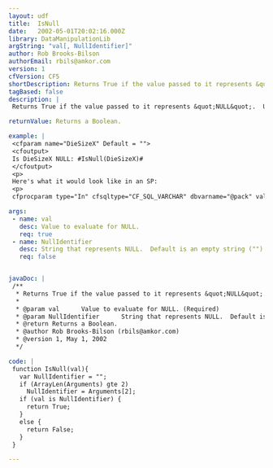 ```yaml
---
layout: udf
title:  IsNull
date:   2002-05-01T20:02:16.000Z
library: DataManipulationLib
argString: "val[, NullIdentifier]"
author: Rob Brooks-Bilson
authorEmail: rbils@amkor.com
version: 1
cfVersion: CF5
shortDescription: Returns True if the value passed to it represents &quot;NULL&quot;.
tagBased: false
description: |
 Returns True if the value passed to it represents &quot;NULL&quot;.  Useful for setting NULLs in the NULL attribute of CFPROCPARAM.

returnValue: Returns a Boolean.

example: |
 <cfparam name="DieSizeX" Default = "">
 <cfoutput>
 Is DieSizeX NULL: #IsNull(DieSizeX)#
 </cfoutput>
 <p>
 Here's what it would look like in an SP:
 <p>
 cfprocparam type="In" cfsqltype="CF_SQL_VARCHAR" dbvarname="@pack" value="#Attributes.package_type#" maxlength="25" null="#IsNull(Attributes.package_type)#"

args:
 - name: val
   desc: Value to evaluate for NULL.
   req: true
 - name: NullIdentifier
   desc: String that represents NULL.  Default is an empty string ("").
   req: false


javaDoc: |
 /**
  * Returns True if the value passed to it represents &quot;NULL&quot;.
  * 
  * @param val      Value to evaluate for NULL. (Required)
  * @param NullIdentifier      String that represents NULL.  Default is an empty string (""). (Optional)
  * @return Returns a Boolean. 
  * @author Rob Brooks-Bilson (rbils@amkor.com) 
  * @version 1, May 1, 2002 
  */

code: |
 function IsNull(val){
   var NullIdentifier = "";
   if (ArrayLen(Arguments) gte 2) 
     NullIdentifier = Arguments[2];
   if (val is NullIdentifier) {
     return True;
   }
   else {
     return False;
   }
 }

---
```


